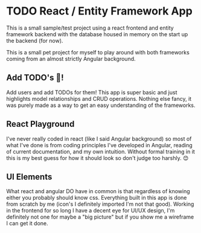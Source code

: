 # TODO React / Entity Framework App

This is a small sample/test project using a react frontend and entity framework backend with the database housed in memory on the start up the backend (for now).

This is a small pet project for myself to play around with both frameworks coming from an almost strictly Angular background.

## Add TODO's 📃!

Add users and add TODOs for them! This app is super basic and just highlights model relationships and CRUD operations. Nothing else fancy, it was purely made as a way to get an easy understanding of the frameworks.

## React Playground

I've never really coded in react (like I said Angular background) so most of what I've done is from coding principles I've developed in Angular, reading of current documentation, and my own intuition. Without formal training in it this is my best guess for how it should look so don't judge too harshly. 😊

## UI Elements

What react and angular DO have in common is that regardless of knowing either you probably should know css. Everything built in this app is done from scratch by me (icon's I definitely imported I'm not that good). Working in the frontend for so long I have a decent eye for UI/UX design, I'm definitely not one for maybe a "big picture" but if you show me a wireframe I can get it done.
